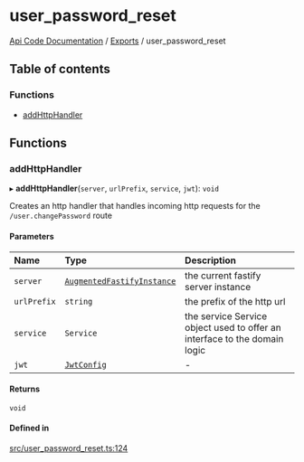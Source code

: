 # user\_password\_reset
 
[Api Code Documentation](../README.md) / [Exports](../modules.md) / user\_password\_reset

## Table of contents

### Functions

- [addHttpHandler](user_password_reset.md#addhttphandler)

## Functions

### addHttpHandler

▸ **addHttpHandler**(`server`, `urlPrefix`, `service`, `jwt`): `void`

Creates an http handler that handles incoming http requests for the `/user.changePassword` route

#### Parameters

| Name | Type | Description |
| :------ | :------ | :------ |
| `server` | [`AugmentedFastifyInstance`](../interfaces/types.AugmentedFastifyInstance.md) | the current fastify server instance |
| `urlPrefix` | `string` | the prefix of the http url |
| `service` | `Service` | the service Service object used to offer an interface to the domain logic |
| `jwt` | [`JwtConfig`](../interfaces/config.JwtConfig.md) | - |

#### Returns

`void`

#### Defined in

[src/user_password_reset.ts:124](https://github.com/openkfw/TruBudget/blob/086d599/api/src/user_password_reset.ts#L124)
